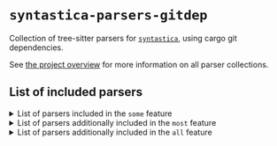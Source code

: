 # `syntastica-parsers-gitdep`

Collection of tree-sitter parsers for
[`syntastica`](https://crates.io/crates/syntastica), using cargo git
dependencies.

See
[the project overview](https://rubixdev.github.io/syntastica/syntastica/#parser-collections)
for more information on all parser collections.

<!-- Everything under here is autogenerated by running `cargo xtask codegen` -->
<!-- DO NOT EDIT! -->

## List of included parsers

<!-- dprint-ignore-start -->

<details>
<summary>List of parsers included in the <span class="stab portability"><code>some</code></span> feature</summary>

- [bash](https://github.com/tree-sitter/tree-sitter-bash/tree/ee2a8f9906b53a785b784ee816c0016c2b6866d2)
- [c](https://github.com/tree-sitter/tree-sitter-c/tree/cac392ac3d7d365c469971b117e92a0df3bc8305)
- [cpp](https://github.com/tree-sitter/tree-sitter-cpp/tree/70aed2e9e83eb7320ab7c454d3084300bf587037)
- [css](https://github.com/tree-sitter/tree-sitter-css/tree/769203d0f9abe1a9a691ac2b9fe4bb4397a73c51)
- [go](https://github.com/tree-sitter/tree-sitter-go/tree/64457ea6b73ef5422ed1687178d4545c3e91334a)
- [html](https://github.com/tree-sitter/tree-sitter-html/tree/86c253e675e7fdd1c0482efe0706f24bafbc3a7d) (not supported by this collection)
- [java](https://github.com/tree-sitter/tree-sitter-java/tree/c194ee5e6ede5f26cf4799feead4a8f165dcf14d)
- [javascript](https://github.com/tree-sitter/tree-sitter-javascript/tree/5720b249490b3c17245ba772f6be4a43edb4e3b7)
- [json](https://github.com/tree-sitter/tree-sitter-json/tree/40a81c01a40ac48744e0c8ccabbaba1920441199)
- [python](https://github.com/tree-sitter/tree-sitter-python/tree/62827156d01c74dc1538266344e788da74536b8a)
- [rust](https://github.com/tree-sitter/tree-sitter-rust/tree/0a70e15da977489d954c219af9b50b8a722630ee)
- [tsx](https://github.com/tree-sitter/tree-sitter-typescript/tree/286e90c32060032225f636a573d0e999f7766c97) (not supported by this collection)
- [typescript](https://github.com/tree-sitter/tree-sitter-typescript/tree/286e90c32060032225f636a573d0e999f7766c97) (not supported by this collection)

</details>

<details>
<summary>List of parsers additionally included in the <span class="stab portability"><code>most</code></span> feature</summary>

- [asm](https://github.com/rush-rs/tree-sitter-asm/tree/36dc26acc7818920de2e103e20a9f42358caf926)
- [c_sharp](https://github.com/tree-sitter/tree-sitter-c-sharp/tree/1648e21b4f087963abf0101ee5221bb413107b07)
- [haskell](https://github.com/tree-sitter/tree-sitter-haskell/tree/ba0bfb0e5d8e9e31c160d287878c6f26add3ec08)
- [jsdoc](https://github.com/tree-sitter/tree-sitter-jsdoc/tree/189a6a4829beb9cdbe837260653b4a3dfb0cc3db) (not supported by this collection)
- [php](https://github.com/tree-sitter/tree-sitter-php/tree/d38adb26304d9b9d38e9a3b4aae0ec4b29bf9462)
- [regex](https://github.com/tree-sitter/tree-sitter-regex/tree/e1cfca3c79896ff79842f057ea13e529b66af636)
- [ruby](https://github.com/tree-sitter/tree-sitter-ruby/tree/f257f3f57833d584050336921773738a3fd8ca22)
- [scala](https://github.com/tree-sitter/tree-sitter-scala/tree/8062487fb3b7f3ce1bb7ce1fd1c84bed60c75203)

</details>

<details>
<summary>List of parsers additionally included in the <span class="stab portability"><code>all</code></span> feature</summary>

- [ejs](https://github.com/tree-sitter/tree-sitter-embedded-template/tree/203f7bd3c1bbfbd98fc19add4b8fcb213c059205)
- [erb](https://github.com/tree-sitter/tree-sitter-embedded-template/tree/203f7bd3c1bbfbd98fc19add4b8fcb213c059205)
- [hexdump](https://github.com/rush-rs/tree-sitter-hexdump/tree/09eaf4fcfed00be93928d7d3d82b490cd1343b80)
- [julia](https://github.com/tree-sitter/tree-sitter-julia/tree/4d4dc7d8a4ad3856200a9ef151f9056fc14cec8b) (not supported by this collection)
- [ocaml](https://github.com/tree-sitter/tree-sitter-ocaml/tree/82e103cee0ffb61ee59f9b654b8e1d4b8e9cab74)
- [ocaml_interface](https://github.com/tree-sitter/tree-sitter-ocaml/tree/82e103cee0ffb61ee59f9b654b8e1d4b8e9cab74)
- [ql](https://github.com/tree-sitter/tree-sitter-ql/tree/bd087020f0d8c183080ca615d38de0ec827aeeaf)
- [rush](https://github.com/rush-rs/tree-sitter-rush/tree/6081a422d4f5dfb0426c09582e82e7070bb749d1)
- [verilog](https://github.com/tree-sitter/tree-sitter-verilog/tree/4457145e795b363f072463e697dfe2f6973c9a52)
- [wat](https://github.com/wasm-lsp/tree-sitter-wasm/tree/2ca28a9f9d709847bf7a3de0942a84e912f59088) (not supported by this collection)

</details>

<!-- dprint-ignore-end -->
